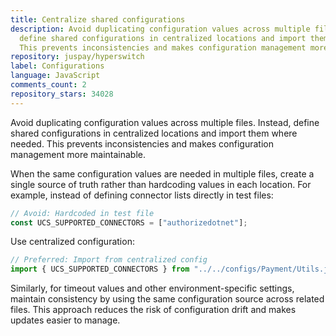 ```yaml
---
title: Centralize shared configurations
description: Avoid duplicating configuration values across multiple files. Instead,
  define shared configurations in centralized locations and import them where needed.
  This prevents inconsistencies and makes configuration management more maintainable.
repository: juspay/hyperswitch
label: Configurations
language: JavaScript
comments_count: 2
repository_stars: 34028
---
```


Avoid duplicating configuration values across multiple files. Instead, define shared configurations in centralized locations and import them where needed. This prevents inconsistencies and makes configuration management more maintainable.

When the same configuration values are needed in multiple files, create a single source of truth rather than hardcoding values in each location. For example, instead of defining connector lists directly in test files:

```javascript
// Avoid: Hardcoded in test file
const UCS_SUPPORTED_CONNECTORS = ["authorizedotnet"];
```

Use centralized configuration:

```javascript
// Preferred: Import from centralized config
import { UCS_SUPPORTED_CONNECTORS } from "../../configs/Payment/Utils.js";
```

Similarly, for timeout values and other environment-specific settings, maintain consistency by using the same configuration source across related files. This approach reduces the risk of configuration drift and makes updates easier to manage.